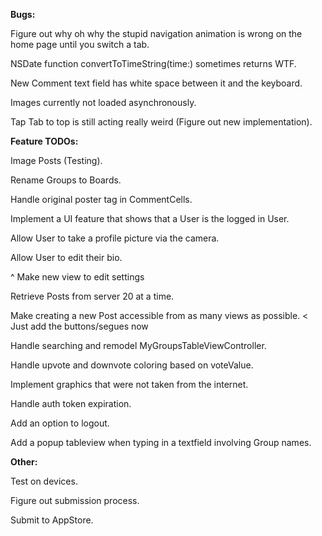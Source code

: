 **Bugs:**

Figure out why oh why the stupid navigation animation is wrong on the home page until you switch a tab.

NSDate function convertToTimeString(time:) sometimes returns WTF.

New Comment text field has white space between it and the keyboard.

Images currently not loaded asynchronously.

Tap Tab to top is still acting really weird (Figure out new implementation).

**Feature TODOs:**

Image Posts (Testing).

Rename Groups to Boards.

Handle original poster tag in CommentCells.

Implement a UI feature that shows that a User is the logged in User.

Allow User to take a profile picture via the camera.

Allow User to edit their bio.

^ Make new view to edit settings

Retrieve Posts from server 20 at a time.

Make creating a new Post accessible from as many views as possible. < Just add the buttons/segues now

Handle searching and remodel MyGroupsTableViewController.

Handle upvote and downvote coloring based on voteValue.

Implement graphics that were not taken from the internet.

Handle auth token expiration.

Add an option to logout.

Add a popup tableview when typing in a textfield involving Group names.

**Other:**

Test on devices.

Figure out submission process.

Submit to AppStore.




